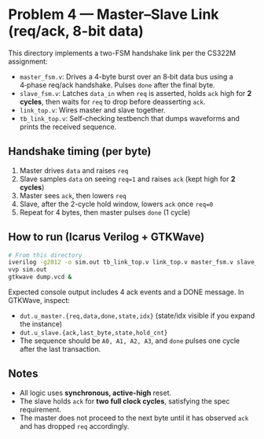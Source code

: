 # Problem 4 — Master–Slave Link (req/ack, 8-bit data)

This directory implements a two-FSM handshake link per the CS322M assignment:

- `master_fsm.v`: Drives a 4-byte burst over an 8‑bit data bus using a 4‑phase req/ack handshake. Pulses `done` after the final byte.
- `slave_fsm.v`: Latches `data_in` when `req` is asserted, holds `ack` high for **2 cycles**, then waits for `req` to drop before deasserting `ack`.
- `link_top.v`: Wires master and slave together.
- `tb_link_top.v`: Self-checking testbench that dumps waveforms and prints the received sequence.

## Handshake timing (per byte)

1. Master drives `data` and raises `req`  
2. Slave samples `data` on seeing `req=1` and raises `ack` (kept high for **2 cycles**)  
3. Master sees `ack`, then lowers `req`  
4. Slave, after the 2-cycle hold window, lowers `ack` once `req=0`  
5. Repeat for 4 bytes, then master pulses `done` (1 cycle)

## How to run (Icarus Verilog + GTKWave)

```bash
# From this directory
iverilog -g2012 -o sim.out tb_link_top.v link_top.v master_fsm.v slave_fsm.v
vvp sim.out
gtkwave dump.vcd &
```

Expected console output includes 4 ack events and a DONE message. In GTKWave, inspect:
- `dut.u_master.{req,data,done,state,idx}` (state/idx visible if you expand the instance)
- `dut.u_slave.{ack,last_byte,state,hold_cnt}`
- The sequence should be `A0, A1, A2, A3`, and `done` pulses one cycle after the last transaction.

## Notes

- All logic uses **synchronous, active-high** reset.  
- The slave holds `ack` for **two full clock cycles**, satisfying the spec requirement.  
- The master does not proceed to the next byte until it has observed `ack` and has dropped `req` accordingly.
